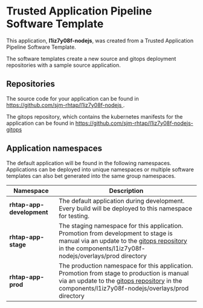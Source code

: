# Trusted Application Pipeline Software Template

This application, **l1iz7y08f-nodejs**, was created from a Trusted Application Pipeline Software Template.

The software templates create a new source and gitops deployment repositories with a sample source application. 

## Repositories

The source code for your application can be found in [https://github.com/sjm-rhtap/l1iz7y08f-nodejs ](https://github.com/sjm-rhtap/l1iz7y08f-nodejs ).
 
The gitops repository, which contains the kubernetes manifests for the application can be found in 
[https://github.com/sjm-rhtap/l1iz7y08f-nodejs-gitops ](https://github.com/sjm-rhtap/l1iz7y08f-nodejs-gitops ) 

## Application namespaces 

The default application will be found in the following namespaces. Applications can be deployed into unique namespaces or multiple software templates can also bet generated into the same group namespaces.  

|  Namespace   |  Description   |  
| -------- | -------- |   
| **rhtap-app-development** | The default application during development. Every build will be deployed to this namespace for testing. | 
| **rhtap-app-stage** | The staging namespace for this application. Promotion from development to stage is manual via an update to the [gitops repository](https://github.com/sjm-rhtap/l1iz7y08f-nodejs-gitops ) in the components/l1iz7y08f-nodejs/overlays/prod directory |  
| **rhtap-app-prod** | The production namespace for this application. Promotion from stage to production is manual via an update to the [gitops repository](https://github.com/sjm-rhtap/l1iz7y08f-nodejs-gitops ) in the components/l1iz7y08f-nodejs/overlays/prod directory | 